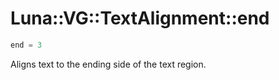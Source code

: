 # Luna::VG::TextAlignment::end

```c++
end = 3
```

Aligns text to the ending side of the text region. 

